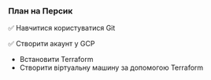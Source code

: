 ### План на Персик

✅ Навчитися користуватися Git

✅ Створити акаунт у GCP

- Встановити Terraform
- Створити віртуальну машину за допомогою Terraform

